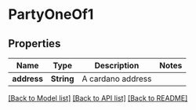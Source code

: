 # PartyOneOf1

## Properties

Name | Type | Description | Notes
------------ | ------------- | ------------- | -------------
**address** | **String** | A cardano address | 

[[Back to Model list]](../README.md#documentation-for-models) [[Back to API list]](../README.md#documentation-for-api-endpoints) [[Back to README]](../README.md)


